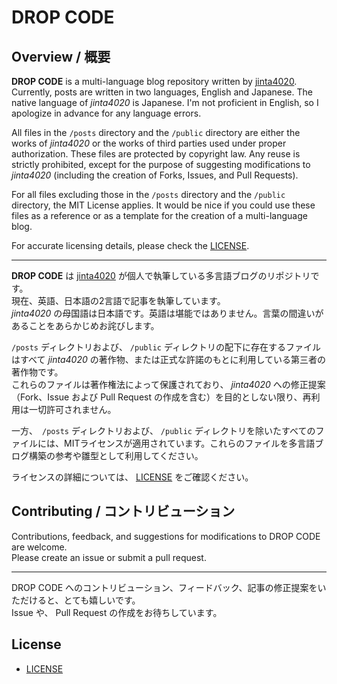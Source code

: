 # DROP CODE

## Overview / 概要

**DROP CODE** is a multi-language blog repository written by [jinta4020](https://jinta4020.github.io/).
Currently, posts are written in two languages, English and Japanese.
The native language of *jinta4020* is Japanese. I'm not proficient in English, so I apologize in advance for any language errors.

All files in the `/posts` directory and the `/public` directory are either the works of *jinta4020* or the works of third parties used under proper authorization.
These files are protected by copyright law. Any reuse is strictly prohibited, except for the purpose of suggesting modifications to *jinta4020* (including the creation of Forks, Issues, and Pull Requests).

For all files excluding those in the `/posts` directory and the `/public` directory, the MIT License applies. It would be nice if you could use these files as a reference or as a template for the creation of a multi-language blog.

For accurate licensing details, please check the [LICENSE](LICENSE).

----

**DROP CODE** は [jinta4020](https://jinta4020.github.io/) が個人で執筆している多言語ブログのリポジトリです。  
現在、英語、日本語の2言語で記事を執筆しています。  
*jinta4020* の母国語は日本語です。英語は堪能ではありません。言葉の間違いがあることをあらかじめお詫びします。

`/posts` ディレクトリおよび、 `/public` ディレクトリの配下に存在するファイルはすべて *jinta4020* の著作物、または正式な許諾のもとに利用している第三者の著作物です。  
これらのファイルは著作権法によって保護されており、 *jinta4020* への修正提案（Fork、Issue および Pull Request の作成を含む）を目的としない限り、再利用は一切許可されません。

一方、　`/posts` ディレクトリおよび、 `/public` ディレクトリを除いたすべてのファイルには、MITライセンスが適用されています。これらのファイルを多言語ブログ構築の参考や雛型として利用してください。

ライセンスの詳細については、 [LICENSE](LICENSE) をご確認ください。


## Contributing / コントリビューション

Contributions, feedback, and suggestions for modifications to DROP CODE are welcome.  
Please create an issue or submit a pull request.

----

DROP CODE へのコントリビューション、フィードバック、記事の修正提案をいただけると、とても嬉しいです。  
Issue や、 Pull Request の作成をお待ちしています。


## License

- [LICENSE](LICENSE)

